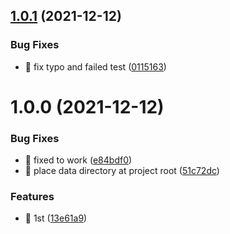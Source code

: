 ## [1.0.1](https://github.com/starcharles/nestjs-notarealdb/compare/v1.0.0...v1.0.1) (2021-12-12)


### Bug Fixes

* 🐛 fix typo and failed test ([0115163](https://github.com/starcharles/nestjs-notarealdb/commit/01151630453b6e7b6868ac1f6c44f5cec5985711))

# 1.0.0 (2021-12-12)


### Bug Fixes

* 🐛 fixed to work ([e84bdf0](https://github.com/starcharles/nestjs-notarealdb/commit/e84bdf003ce56b4eb026cb9d1e7a33b6c2333f6f))
* 🐛 place data directory at project root ([51c72dc](https://github.com/starcharles/nestjs-notarealdb/commit/51c72dcf87f832e98d1bdf14af5cfa9f269980d5))


### Features

* 🎸 1st ([13e61a9](https://github.com/starcharles/nestjs-notarealdb/commit/13e61a97ec86200b389aa240392ad4b54e0bb1df))

